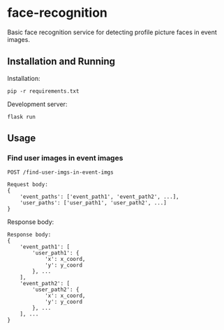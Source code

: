 # face-recognition
Basic face recognition service for detecting profile picture faces in event images.

## Installation and Running
Installation:
```plaintext
pip -r requirements.txt
```

Development server:
```plaintext
flask run
```

## Usage
### Find user images in event images
`POST /find-user-imgs-in-event-imgs`
```plaintext
Request body:
{
    'event_paths': ['event_path1', 'event_path2', ...],
    'user_paths': ['user_path1', 'user_path2', ...]
}
```

Response body:
```plaintext
Response body:
{
    'event_path1': [
        'user_path1': {
            'x': x_coord,
            'y': y_coord
        }, ...
    ],
    'event_path2': [
        'user_path2': {
            'x': x_coord,
            'y': y_coord
        }, ...
    ], ...
}
```
